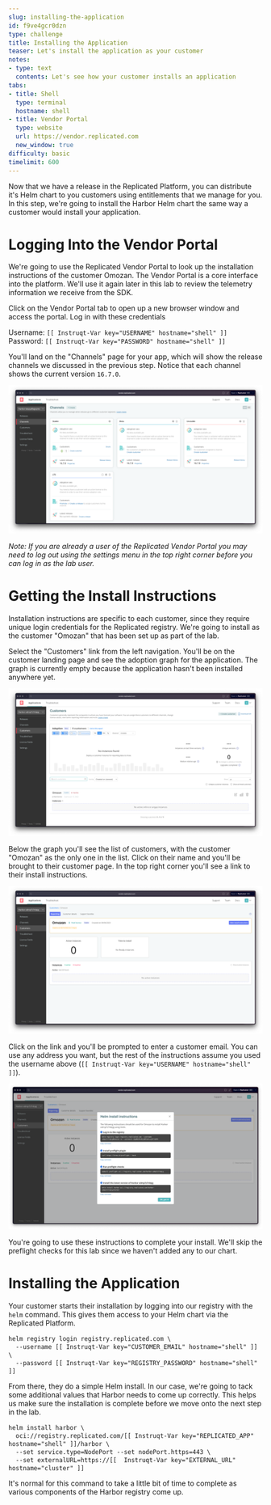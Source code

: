 ```yaml
---
slug: installing-the-application
id: f9ve4gcr0dzn
type: challenge
title: Installing the Application
teaser: Let's install the application as your customer
notes:
- type: text
  contents: Let's see how your customer installs an application
tabs:
- title: Shell
  type: terminal
  hostname: shell
- title: Vendor Portal
  type: website
  url: https://vendor.replicated.com
  new_window: true
difficulty: basic
timelimit: 600
---
```


Now that we have a release in the Replicated Platform, you can
distribute it's Helm chart to you customers using entitlements
that we manage for you. In this step, we're going to install the
Harbor Helm chart the same way a customer would install your
application.

Logging Into the Vendor Portal
==============================

We're going to use the Replicated Vendor Portal to look up the
installation instructions of the customer Omozan. The Vendor
Portal is a core interface into the platform. We'll use it again
later in this lab to review the telemetry information we receive
from the SDK.

Click on the Vendor Portal tab to open up a new browser window and
access the portal. Log in with these credentials

Username: `[[ Instruqt-Var key="USERNAME" hostname="shell" ]]`<br/>
Password: `[[ Instruqt-Var key="PASSWORD" hostname="shell" ]]`

You'll land on the "Channels" page for your app, which will show
the release channels we discussed in the previous step. Notice that
each channel shows the current version `16.7.0`.

![Vendor Portal Release Channels](../assets/vendor-portal-landing.png)

_Note: If you are already a user of the Replicated Vendor Portal
you may need to log out using the settings menu in the top right
corner before you can log in as the lab user._

Getting the Install Instructions
================================

Installation instructions are specific to each customer, since they
require unique login credentials for the Replicated registry. We're
going to install as the customer "Omozan" that has been set up as
part of the lab.

Select the "Customers" link from the left navigation. You'll be on
the customer landing page and see the adoption graph for the application.
The graph is currently empty because the application hasn't been
installed anywhere yet.

![Customers Landing Page](../assets/customers-page.png)

Below the graph you'll see the list of customers, with the customer
"Omozan" as the only one in the list. Click on their name and you'll
be brought to their customer page. In the top right corner you'll
see a link to their install instructions.

![Customers Landing Page](../assets/single-customer-page.png)

Click on the link and you'll be prompted to enter a customer
email. You can use any address you want, but the rest of the
instructions assume you used the username above
(`[[ Instruqt-Var key="USERNAME" hostname="shell" ]]`).

![Install Instructions](../assets/helm-install-instructions.png)

You're going to use these instructions to complete your install.
We'll skip the preflight checks for this lab since we haven't
added any to our chart.

Installing the Application
==========================

Your customer starts their installation by logging into our
registry with the `helm` command. This gives them access to
your Helm chart via the Replicated Platform.

```
helm registry login registry.replicated.com \
  --username [[ Instruqt-Var key="CUSTOMER_EMAIL" hostname="shell" ]] \
  --password [[ Instruqt-Var key="REGISTRY_PASSWORD" hostname="shell" ]]
```

From there, they do a simple Helm install. In our case, we're going to
tack some additional values that Harbor needs to come up correctly.
This helps us make sure the installation is complete before we move
onto the next step in the lab.

```
helm install harbor \
  oci://registry.replicated.com/[[ Instruqt-Var key="REPLICATED_APP" hostname="shell" ]]/harbor \
  --set service.type=NodePort --set nodePort.https=443 \
  --set externalURL=https://[[  Instruqt-Var key="EXTERNAL_URL" hostname="cluster" ]]
```

It's normal for this command to take a little bit of time to
complete as various components of the Harbor registry come up.
